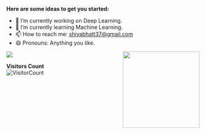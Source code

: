 **Here are some ideas to get you started:**

- 🔭 I’m currently working on Deep Learning.
- 🌱 I’m currently learning Machine Learning.
- 📫 How to reach me: shivabhatt37@gmail.com
- 😄 Pronouns: Anything you like.  

![](https://github-readme-stats.vercel.app/api?username=Shivabhatt&show_icons=true&title_color=E88795&icon_color=FF33FF&text_color=D6BCD5&bg_color=151515)
<img align='right' src='https://github.com/Rishit-dagli/Rishit-dagli/blob/master/images/octocat-anime.gif' width='200"'>  


**Visitors Count**  
![VisitorCount](https://profile-counter.glitch.me/{Shivabhatt}/count.svg)
<!-- https://cdn4.iconfinder.com/data/icons/logos-and-brands/512/189_Kaggle_logo_logos-512 -->
